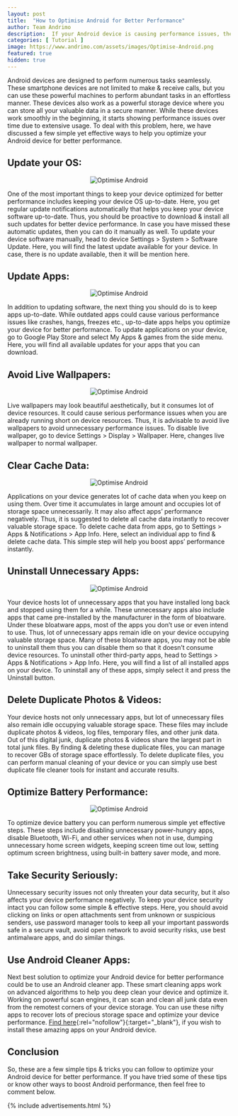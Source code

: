 ```yaml
---
layout: post
title:  "How to Optimise Android for Better Performance"
author: Team Andrimo
description:  If your Android device is causing performance issues, then it’s time to optimize it for better performance. Let’s discuss a few simple yet effective ways to do this. 
categories: [ Tutorial ]
image: https://www.andrimo.com/assets/images/Optimise-Android.png
featured: true
hidden: true
---
```


Android devices are designed to perform numerous tasks seamlessly. These smartphone devices are not limited to make & receive calls, but you can use these powerful machines to perform abundant tasks in an effortless manner. These devices also work as a powerful storage device where you can store all your valuable data in a secure manner. While these devices work smoothly in the beginning, it starts showing performance issues over time due to extensive usage. To deal with this problem, here, we have discussed a few simple yet effective ways to help you optimize your Android device for better performance. 

## Update your OS: 

<p align="center">
    <img src="{{ site.baseurl }}/assets/images/optimise-android1.png" alt="Optimise Android">
</p>

One of the most important things to keep your device optimized for better performance includes keeping your device OS up-to-date. Here, you get regular update notifications automatically that helps you keep your device software up-to-date. Thus, you should be proactive to download & install all such updates for better device performance. In case you have missed these automatic updates, then you can do it manually as well. To update your device software manually, head to device Settings > System > Software Update. Here, you will find the latest update available for your device. In case, there is no update available, then it will be mention here. 

## Update Apps: 

<p align="center">
    <img src="{{ site.baseurl }}/assets/images/optimise-android2.png" alt="Optimise Android" />
</p>

In addition to updating software, the next thing you should do is to keep apps up-to-date. While outdated apps could cause various performance issues like crashes, hangs, freezes etc., up-to-date apps helps you optimize your device for better performance. To update applications on your device, go to Google Play Store and select My Apps & games from the side menu. Here, you will find all available updates for your apps that you can download. 

## Avoid Live Wallpapers: 

<p align="center">
    <img src="{{ site.baseurl }}/assets/images/optimise-android3.png" alt="Optimise Android" />
</p>

Live wallpapers may look beautiful aesthetically, but it consumes lot of device resources. It could cause serious performance issues when you are already running short on device resources. Thus, it is advisable to avoid live wallpapers to avoid unnecessary performance issues. To disable live wallpaper, go to device Settings > Display > Wallpaper. Here, changes live wallpaper to normal wallpaper.

## Clear Cache Data: 

<p align="center">
    <img src="{{ site.baseurl }}/assets/images/optimise-android4.png" alt="Optimise Android" />
</p>

Applications on your device generates lot of cache data when you keep on using them. Over time it accumulates in large amount and occupies lot of storage space unnecessarily. It may also affect apps’ performance negatively. Thus, it is suggested to delete all cache data instantly to recover valuable storage space. To delete cache data from apps, go to Settings > Apps & Notifications > App Info. Here, select an individual app to find & delete cache data. This simple step will help you boost apps’ performance instantly. 

## Uninstall Unnecessary Apps: 

<p align="center">
    <img src="{{ site.baseurl }}/assets/images/optimise-android6.png" alt="Optimise Android" />
</p>

Your device hosts lot of unnecessary apps that you have installed long back and stopped using them for a while. These unnecessary apps also include apps that came pre-installed by the manufacturer in the form of bloatware. Under these bloatware apps, most of the apps you don’t use or even intend to use. Thus, lot of unnecessary apps remain idle on your device occupying valuable storage space. Many of these bloatware apps, you may not be able to uninstall them thus you can disable them so that it doesn’t consume device resources. To uninstall other third-party apps, head to Settings > Apps & Notifications > App Info. Here, you will find a list of all installed apps on your device. To uninstall any of these apps, simply select it and press the Uninstall button. 

## Delete Duplicate Photos & Videos: 

Your device hosts not only unnecessary apps, but lot of unnecessary files also remain idle occupying valuable storage space. These files may include duplicate photos & videos, log files, temporary files, and other junk data. Out of this digital junk, duplicate photos & videos share the largest part in total junk files. By finding & deleting these duplicate files, you can manage to recover GBs of storage space effortlessly. To delete duplicate files, you can perform manual cleaning of your device or you can simply use best duplicate file cleaner tools for instant and accurate results. 

## Optimize Battery Performance: 

<p align="center">
    <img src="{{ site.baseurl }}/assets/images/optimise-android7.png" alt="Optimise Android" />
</p>

To optimize device battery you can perform numerous simple yet effective steps. These steps include disabling unnecessary power-hungry apps, disable Bluetooth, Wi-Fi, and other services when not in use, dumping unnecessary home screen widgets, keeping screen time out low, setting optimum screen brightness, using built-in battery saver mode, and more.

## Take Security Seriously: 

Unnecessary security issues not only threaten your data security, but it also affects your device performance negatively. To keep your device security intact you can follow some simple & effective steps. Here, you should avoid clicking on links or open attachments sent from unknown or suspicious senders, use password manager tools to keep all your important passwords safe in a secure vault, avoid open network to avoid security risks, use best antimalware apps, and do similar things. 

## Use Android Cleaner Apps: 

Next best solution to optimize your Android device for better performance could be to use an Android cleaner app. These smart cleaning apps work on advanced algorithms to help you deep clean your device and optimize it. Working on powerful scan engines, it can scan and clean all junk data even from the remotest corners of your device storage. You can use these nifty apps to recover lots of precious storage space and optimize your device performance. [Find here](https://blogs.systweak.com/2016/04/10-best-android-cleaning-apps-top-10-android-cleaner-2016/){:rel="nofollow"}{:target="_blank"}, if you wish to install these amazing apps on your Android device.

## Conclusion

So, these are a few simple tips & tricks you can follow to optimize your Android device for better performance. If you have tried some of these tips or know other ways to boost Android performance, then feel free to comment below. 

{% include advertisements.html %}
